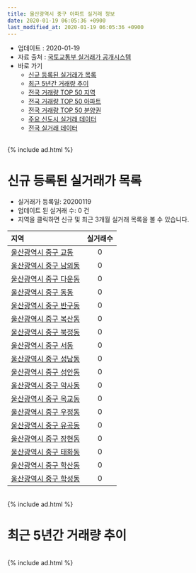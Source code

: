 ```yaml
---
title: 울산광역시 중구 아파트 실거래 정보
date: 2020-01-19 06:05:36 +0900
last_modified_at: 2020-01-19 06:05:36 +0900
---
```


* 업데이트 : 2020-01-19
* 자료 출처 : [국토교통부 실거래가 공개시스템](http://rt.molit.go.kr)
* 바로 가기
    * [신규 등록된 실거래가 목록](#신규-등록된-실거래가-목록)
    * [최근 5년간 거래량 추이](#최근-5년간-거래량-추이)
    * [전국 거래량 TOP 50 지역](https://apt-info.github.io/apt-trade-info/최근-3개월-전국에서-가장-거래가-많이-발생한-지역)
    * [전국 거래량 TOP 50 아파트](https://apt-info.github.io/apt-trade-info/최근-3개월-전국에서-가장-거래가-많이-발생한-아파트)
    * [전국 거래량 TOP 50 분양권](https://apt-info.github.io/apt-trade-info/최근-3개월-전국에서-가장-거래가-많이-발생한-분양권)
    * [주요 신도시 실거래 데이터](https://apt-info.github.io/apt-trade-info/주요-신도시)
    * [전국 실거래 데이터](https://apt-info.github.io/apt-trade-info/전국)

<br>
{% include ad.html %}
<br>

# 신규 등록된 실거래가 목록
* 실거래가 등록일: 20200119
* 업데이트 된 실거래 수: 0 건
* 지역을 클릭하면 신규 및 최근 3개월 실거래 목록을 볼 수 있습니다.


|지역|실거래수|
|:---|:---:|
|[울산광역시 중구 교동](https://apt-info.github.io/apt-trade-info/울산광역시-중구-교동)|0|
|[울산광역시 중구 남외동](https://apt-info.github.io/apt-trade-info/울산광역시-중구-남외동)|0|
|[울산광역시 중구 다운동](https://apt-info.github.io/apt-trade-info/울산광역시-중구-다운동)|0|
|[울산광역시 중구 동동](https://apt-info.github.io/apt-trade-info/울산광역시-중구-동동)|0|
|[울산광역시 중구 반구동](https://apt-info.github.io/apt-trade-info/울산광역시-중구-반구동)|0|
|[울산광역시 중구 복산동](https://apt-info.github.io/apt-trade-info/울산광역시-중구-복산동)|0|
|[울산광역시 중구 북정동](https://apt-info.github.io/apt-trade-info/울산광역시-중구-북정동)|0|
|[울산광역시 중구 서동](https://apt-info.github.io/apt-trade-info/울산광역시-중구-서동)|0|
|[울산광역시 중구 성남동](https://apt-info.github.io/apt-trade-info/울산광역시-중구-성남동)|0|
|[울산광역시 중구 성안동](https://apt-info.github.io/apt-trade-info/울산광역시-중구-성안동)|0|
|[울산광역시 중구 약사동](https://apt-info.github.io/apt-trade-info/울산광역시-중구-약사동)|0|
|[울산광역시 중구 옥교동](https://apt-info.github.io/apt-trade-info/울산광역시-중구-옥교동)|0|
|[울산광역시 중구 우정동](https://apt-info.github.io/apt-trade-info/울산광역시-중구-우정동)|0|
|[울산광역시 중구 유곡동](https://apt-info.github.io/apt-trade-info/울산광역시-중구-유곡동)|0|
|[울산광역시 중구 장현동](https://apt-info.github.io/apt-trade-info/울산광역시-중구-장현동)|0|
|[울산광역시 중구 태화동](https://apt-info.github.io/apt-trade-info/울산광역시-중구-태화동)|0|
|[울산광역시 중구 학산동](https://apt-info.github.io/apt-trade-info/울산광역시-중구-학산동)|0|
|[울산광역시 중구 학성동](https://apt-info.github.io/apt-trade-info/울산광역시-중구-학성동)|0|


<br>
{% include ad.html %}
<br>

# 최근 5년간 거래량 추이


<div style="width:100%;">
    <canvas id="deal_progress" height="200"></canvas>
</div>

<script>
new Chart(document.getElementById("deal_progress"), {
    type: 'line',
    data: {
        labels: ['201501','201502','201503','201504','201505','201506','201507','201508','201509','201510','201511','201512','201601','201602','201603','201604','201605','201606','201607','201608','201609','201610','201611','201612','201701','201702','201703','201704','201705','201706','201707','201708','201709','201710','201711','201712','201801','201802','201803','201804','201805','201806','201807','201808','201809','201810','201811','201812','201901','201902','201903','201904','201905','201906','201907','201908','201909','201910','201911','201912','202001'],
        datasets: [{
            label: '매매',
            pointRadius: 1,
            data: [230, 250, 335, 296, 338, 303, 284, 231, 261, 300, 257, 194, 148, 224, 242, 225, 129, 212, 179, 170, 200, 259, 221, 154, 111, 150, 157, 149, 145, 189, 173, 166, 184, 159, 186, 151, 146, 111, 171, 110, 105, 105, 95, 112, 76, 132, 109, 110, 141, 140, 164, 129, 134, 142, 177, 177, 197, 398, 384, 189, 51],
            borderColor: "rgba(255, 201, 14, 1)",
            backgroundColor: "rgba(255, 201, 14, 0.5)",
            fill: false,
            lineTension: 0
        },{
            label: '전월세',
            pointRadius: 1,
            data: [181, 115, 160, 97, 75, 77, 81, 73, 114, 142, 123, 107, 98, 102, 86, 151, 119, 111, 111, 107, 105, 110, 93, 111, 135, 150, 147, 99, 97, 108, 134, 124, 141, 115, 117, 111, 127, 83, 146, 97, 100, 104, 95, 108, 87, 138, 106, 143, 192, 179, 188, 115, 120, 136, 160, 162, 155, 170, 161, 99, 43],
            borderColor: "rgba(0, 141, 185, 1)",
            backgroundColor: "rgba(0, 141, 185, 0.5)",
            fill: false,
            lineTension: 0
        }
        ]
    },
    options: {
        responsive: true,
        title: {
            display: false
        },
        tooltips: {
            mode: 'index',
            intersect: false
        },
        hover: {
            mode: 'nearest',
            intersect: true
        },
        scales: {
            xAxes: [{
                display: true,
                scaleLabel: {
                    display: true,
                    labelString: '년/월'
                }
            }],
            yAxes: [{
                display: true,
                ticks: {
                    suggestedMin: 0,
                },
                scaleLabel: {
                    display: true,
                    labelString: '실거래 수'
                }
            }]
        }
    }
});

</script>


<br>
{% include ad.html %}
<br>

